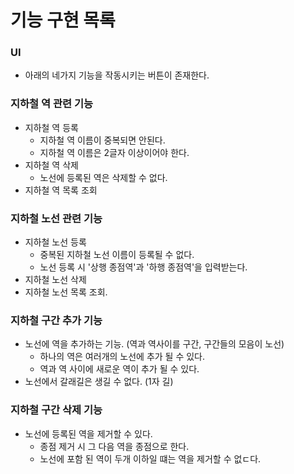 # 기능 구현 목록

### UI
* 아래의 네가지 기능을 작동시키는 버튼이 존재한다.

### 지하철 역 관련 기능

* 지하철 역 등록
  * 지하철 역 이름이 중복되면 안된다.
  * 지하철 역 이름은 2글자 이상이어야 한다.
* 지하철 역 삭제
  * 노선에 등록된 역은 삭제할 수 없다.
* 지하철 역 목록 조회

### 지하철 노선 관련 기능
* 지하철 노선 등록
  * 중복된 지하철 노선 이름이 등록될 수 없다.
  * 노선 등록 시 '상행 종점역'과 '하행 종점역'을 입력받는다.
* 지하철 노선 삭제
* 지하철 노선 목록 조회.

### 지하철 구간 추가 기능
* 노선에 역을 추가하는 기능. (역과 역사이를 구간, 구간들의 모음이 노선)
  * 하나의 역은 여러개의 노선에 추가 될 수 있다.
  * 역과 역 사이에 새로운 역이 추가 될 수 있다.
* 노선에서 갈래길은 생길 수 없다. (1자 길)

### 지하철 구간 삭제 기능
* 노선에 등록된 역을 제거할 수 있다.
  * 종점 제거 시 그 다음 역을 종점으로 한다.
  * 노선에 포함 된 역이 두개 이하일 떄는 역을 제거할 수 없ㄷ다.
